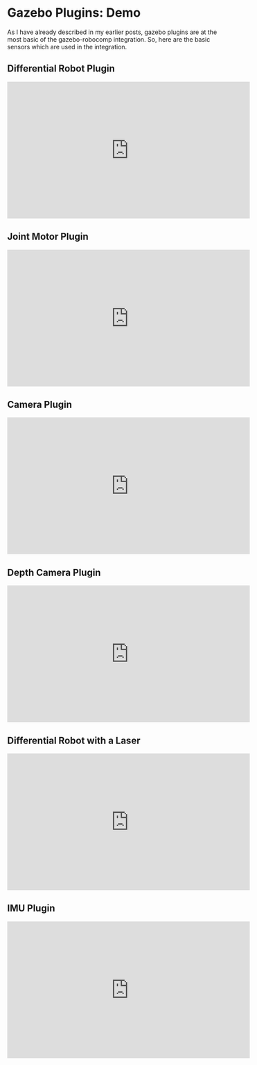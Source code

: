 # Gazebo Plugins: Demo

As I have already described in my earlier posts, gazebo plugins are at the most basic of the gazebo-robocomp integration. So, here are the basic sensors which are used in the integration.

## Differential Robot Plugin
<iframe width="560" height="315" src="https://www.youtube.com/embed/I3dMYyalUz8" frameborder="0" allow="autoplay; encrypted-media" allowfullscreen></iframe>

## Joint Motor Plugin
<iframe width="560" height="315" src="https://www.youtube.com/embed/tBbGbE5DGkg" frameborder="0" allow="autoplay; encrypted-media" allowfullscreen></iframe>

## Camera Plugin
<iframe width="560" height="315" src="https://www.youtube.com/embed/cAMgryh41Vs" frameborder="0" allow="autoplay; encrypted-media" allowfullscreen></iframe>

## Depth Camera Plugin
<iframe width="560" height="315" src="https://www.youtube.com/embed/NfVtbW80CqY" frameborder="0" allow="autoplay; encrypted-media" allowfullscreen></iframe>

## Differential Robot with a Laser
<iframe width="560" height="315" src="https://www.youtube.com/embed/1vbRwTzsMcw" frameborder="0" allow="autoplay; encrypted-media" allowfullscreen></iframe>

## IMU Plugin
<iframe width="560" height="315" src="https://www.youtube.com/embed/kbWhc3YBzFc" frameborder="0" allow="autoplay; encrypted-media" allowfullscreen></iframe>
